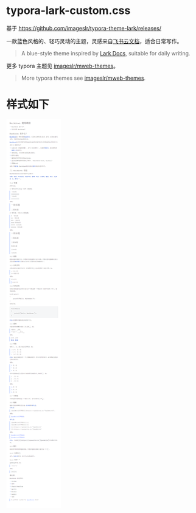 # typora-lark-custom.css

基于 https://github.com/imageslr/typora-theme-lark/releases/



一款蓝色风格的、轻巧灵动的主题，灵感来自[飞书云文档](https://docs.feishu.cn/docs)，适合日常写作。

> A blue-style theme inspired by [Lark Docs](https://docs.feishu.cn/docs), suitable for daily writing.

更多 typora 主题见 [imageslr/mweb-themes](https://github.com/imageslr/mweb-themes)。

> More typora themes see [imageslr/mweb-themes](https://github.com/imageslr/mweb-themes).



# 样式如下


![image-exmaple](assets/example.png)
